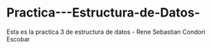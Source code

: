 # Practica---Estructura-de-Datos-
Esta es la practica 3 de estructura de datos - Rene Sebastian Condori Escobar
